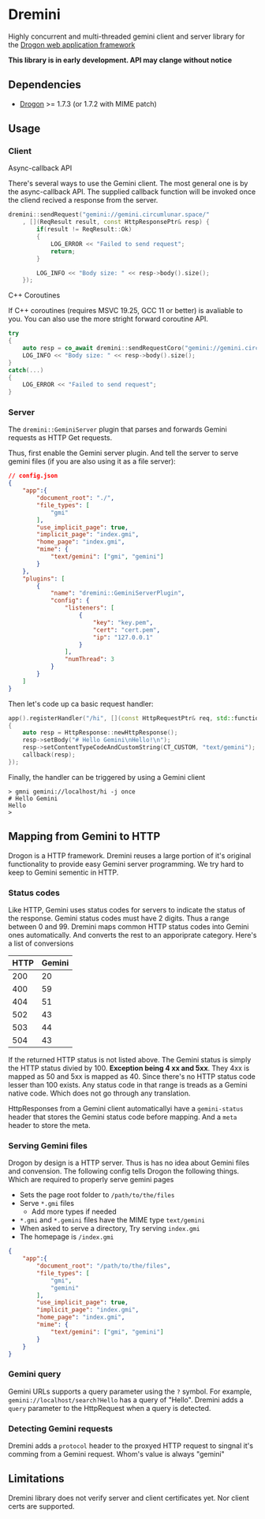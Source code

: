 # Dremini

Highly concurrent and multi-threaded gemini client and server library for the [Drogon web application framework](https://github.com/drogonframework/drogon)

**This library is in early development. API may clange without notice**

## Dependencies

* [Drogon](https://github.com/drogonframework/drogon) >= 1.7.3 (or 1.7.2 with MIME patch)

## Usage

### Client

Async-callback API

There's several ways to use the Gemini client. The most general one is by the async-callback API. The supplied callback function will be invoked once the cliend recived a response from the server.

```c++
dremini::sendRequest("gemini://gemini.circumlunar.space/"
    , [](ReqResult result, const HttpResponsePtr& resp) {
        if(result != ReqResult::Ok)
        {
            LOG_ERROR << "Failed to send request";
            return;
        }

        LOG_INFO << "Body size: " << resp->body().size();
    });
```

C++ Coroutines

If C++ coroutines (requires MSVC 19.25, GCC 11 or better) is avaliable to you. You can also use the more stright forward coroutine API.

```c++
try
{
    auto resp = co_await dremini::sendRequestCoro("gemini://gemini.circumlunar.space/");
    LOG_INFO << "Body size: " << resp->body().size();
} 
catch(...)
{
    LOG_ERROR << "Failed to send request";
}
```

### Server

The `dremini::GeminiServer` plugin that parses and forwards Gemini requests as HTTP Get requests.

Thus, first enable the Gemini server plugin. And tell the server to serve gemini files (if you are also using it as a file server):

```json
// config.json
{
    "app":{
        "document_root": "./",
        "file_types": [
            "gmi"
        ],
        "use_implicit_page": true,
        "implicit_page": "index.gmi",
        "home_page": "index.gmi",
        "mime": {
            "text/gemini": ["gmi", "gemini"]
        }
    },
    "plugins": [
        {
            "name": "dremini::GeminiServerPlugin",
            "config": {
                "listeners": [
                    {
                        "key": "key.pem",
                        "cert": "cert.pem",
                        "ip": "127.0.0.1"
                    }
                ],
                "numThread": 3
            }
        }
    ]
}

```

Then let's code up ca basic request handler:

```c++
app().registerHandler("/hi", [](const HttpRequestPtr& req, std::function<void(const HttpResponsePtr&)>&& callback)
{
    auto resp = HttpResponse::newHttpResponse();
    resp->setBody("# Hello Gemini\nHello!\n");
    resp->setContentTypeCodeAndCustomString(CT_CUSTOM, "text/gemini");
    callback(resp);
});
```

Finally, the handler can be triggered by using a Gemini client

```
> gmni gemini://localhost/hi -j once
# Hello Gemini
Hello
>
```


## Mapping from Gemini to HTTP

Drogon is a HTTP framework. Dremini reuses a large portion of it's original functionality to provide easy Gemini server programming.
We try hard to keep to Gemini sementic in HTTP.

### Status codes

Like HTTP, Gemini uses status codes for servers to indicate the status of the response. Gemini status codes must have 2 digits.
Thus a range between 0 and 99. Dremini maps common HTTP status codes into Gemini ones automatically. And converts the rest to
an apporiprate category. Here's a list of conversions

|HTTP|Gemini|
|----|------|
|200 |20    |
|400 |59    |
|404 |51    |
|502 |43    |
|503 |44    |
|504 |43    |

If the returned HTTP status is not listed above. The Gemini status is simply the HTTP status divied by 100. **Exception being 4
xx and 5xx**. They 4xx is mapped as 50 and 5xx is mapped as 40. Since there's no HTTP status code lesser than 100 exists. Any status code in that range is treads as a Gemini native code. Which does not
go through any translation.

HttpResponses from a Gemini client automaticallyi have a `gemini-status` header that stores the Gemini status code before mapping. And a `meta` header to store the meta.

### Serving Gemini files

Drogon by design is a HTTP server. Thus is has no idea about Gemini files and convension. The following config tells Drogon the following things. Which are required to properly serve gemini pages

* Sets the page root folder to `/path/to/the/files`
* Serve `*.gmi` files
    * Add more types if needed
* `*.gmi` and `*.gemini` files have the MIME type `text/gemini`
* When asked to serve a directory, Try serving `index.gmi`
* The homepage is `/index.gmi`

```json
{
    "app":{
        "document_root": "/path/to/the/files",
        "file_types": [
            "gmi",
            "gemini"
        ],
        "use_implicit_page": true,
        "implicit_page": "index.gmi",
        "home_page": "index.gmi",
        "mime": {
            "text/gemini": ["gmi", "gemini"]
        }
    }
}
```

### Gemini query

Gemini URLs supports a query parameter using the `?` symbol. For example, `gemini://localhost/search?Hello` has a query of "Hello". Dremini adds a `query` parameter to the HttpRequest when a query is detected.

### Detecting Gemini requests

Dremini adds a `protocol` header to the proxyed HTTP request to singnal it's comming from a Gemini request. Whom's value is always "gemini"

## Limitations

Dremini library does not verify server and client certificates yet. Nor client certs are supported.

